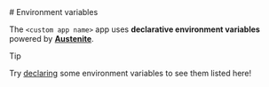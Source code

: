 <BEGIN>
# Environment variables

The `<custom app name>` app uses **declarative environment variables** powered
by **[Austenite]**.

[austenite]: https://github.com/ezzatron/austenite

<!-- prettier-ignore-start -->

> [!TIP]
> Try [declaring] some environment variables to see them listed here!

<!-- prettier-ignore-end -->

[declaring]: https://github.com/ezzatron/austenite#declarations

<END>
